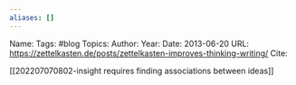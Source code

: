```yaml
---
aliases: []
---
```

Name: 
Tags: #blog
Topics: 
Author: 
Year: 
Date: 2013-06-20
URL: https://zettelkasten.de/posts/zettelkasten-improves-thinking-writing/
Cite: 

[[202207070802-insight requires finding  associations between ideas]]